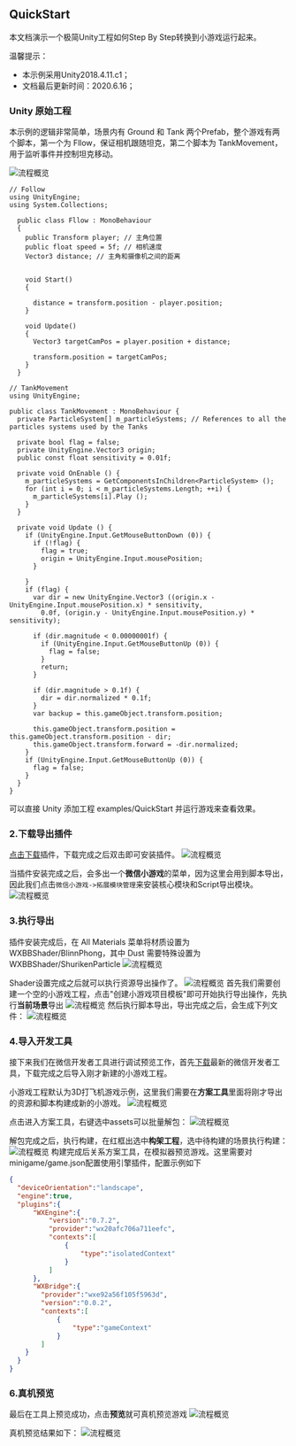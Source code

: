 ## QuickStart
本文档演示一个极简Unity工程如何Step By Step转换到小游戏运行起来。

温馨提示：
* 本示例采用Unity2018.4.11.c1；
* 文档最后更新时间：2020.6.16；


### Unity 原始工程
本示例的逻辑非常简单，场景内有 Ground 和 Tank 两个Prefab，整个游戏有两个脚本，第一个为 Fllow，保证相机跟随坦克，第二个脚本为 TankMovement，用于监听事件并控制坦克移动。

![流程概览](./image/quickstart1.png)
```
// Follow
using UnityEngine;
using System.Collections;

  public class Fllow : MonoBehaviour
  {
    public Transform player; // 主角位置
    public float speed = 5f; // 相机速度   
    Vector3 distance; // 主角和摄像机之间的距离                   


    void Start()
    {
     
      distance = transform.position - player.position;
    }

    void Update()
    {
      Vector3 targetCamPos = player.position + distance;

      transform.position = targetCamPos;
    }
  }

```

```
// TankMovement
using UnityEngine;

public class TankMovement : MonoBehaviour {
  private ParticleSystem[] m_particleSystems; // References to all the particles systems used by the Tanks

  private bool flag = false;
  private UnityEngine.Vector3 origin;
  public const float sensitivity = 0.01f;

  private void OnEnable () {
    m_particleSystems = GetComponentsInChildren<ParticleSystem> ();
    for (int i = 0; i < m_particleSystems.Length; ++i) {
      m_particleSystems[i].Play ();
    }
  }

  private void Update () {
    if (UnityEngine.Input.GetMouseButtonDown (0)) {
      if (!flag) {
        flag = true;
        origin = UnityEngine.Input.mousePosition;
      }

    }
    if (flag) {
      var dir = new UnityEngine.Vector3 ((origin.x - UnityEngine.Input.mousePosition.x) * sensitivity,
        0.0f, (origin.y - UnityEngine.Input.mousePosition.y) * sensitivity);

      if (dir.magnitude < 0.00000001f) {
        if (UnityEngine.Input.GetMouseButtonUp (0)) {
          flag = false;
        }
        return;
      }

      if (dir.magnitude > 0.1f) {
        dir = dir.normalized * 0.1f;
      }
      var backup = this.gameObject.transform.position;

      this.gameObject.transform.position = this.gameObject.transform.position - dir;
      this.gameObject.transform.forward = -dir.normalized;
    }
    if (UnityEngine.Input.GetMouseButtonUp (0)) {
      flag = false;
    }
  }
}
```
可以直接 Unity 添加工程 examples/QuickStart 并运行游戏来查看效果。

### 2.下载导出插件

[点击下载](https://dldir1.qq.com/WechatWebDev/plugins/BeefBallEngine-unitytool/1.0.0/UnityTool.unitypackage)插件，下载完成之后双击即可安装插件。
![流程概览](./image/quickstart2.png)

当插件安装完成之后，会多出一个**微信小游戏**的菜单，因为这里会用到脚本导出，因此我们点击`微信小游戏->拓展模块管理`来安装核心模块和Script导出模块。
![流程概览](./image/quickstart3.png)

### 3.执行导出
插件安装完成后，在 All Materials 菜单将材质设置为 WXBBShader/BlinnPhong，其中 Dust 需要特殊设置为 WXBBShader/ShurikenParticle
 ![流程概览](./image/quickstart12.png)

Shader设置完成之后就可以执行资源导出操作了。
![流程概览](./image/quickstart4.png)
首先我们需要创建一个空的小游戏工程，点击"创建小游戏项目模板"即可开始执行导出操作，先执行**当前场景**导出
![流程概览](./image/quickstart5.png)
然后执行脚本导出，导出完成之后，会生成下列文件：
![流程概览](./image/quickstart6.png)

### 4.导入开发工具
接下来我们在微信开发者工具进行调试预览工作，首先[下载](https://developers.weixin.qq.com/miniprogram/dev/devtools/nightly.html)最新的微信开发者工具，下载完成之后导入刚才新建的小游戏工程。

小游戏工程默认为3D打飞机游戏示例，这里我们需要在**方案工具**里面将刚才导出的资源和脚本构建成新的小游戏。
![流程概览](./image/quickstart7.png)

点击进入方案工具，右键选中assets可以批量解包：
![流程概览](./image/quickstart8.png)

解包完成之后，执行构建，在红框出选中**构架工程**，选中待构建的场景执行构建：
![流程概览](./image/quickstart9.png)
构建完成后关系方案工具，在模拟器预览游戏。这里需要对minigame/game.json配置使用引擎插件，配置示例如下
```json
{
  "deviceOrientation":"landscape",
  "engine":true,
  "plugins":{
      "WXEngine":{
          "version":"0.7.2",
          "provider":"wx20afc706a711eefc",
          "contexts":[
              {
                  "type":"isolatedContext"
              }
          ]
      },
      "WXBridge":{
        "provider":"wxe92a56f105f5963d",
        "version":"0.0.2",
        "contexts":[
            {
                "type":"gameContext"
            }
        ]
    }
  }
}
```

### 6.真机预览
最后在工具上预览成功，点击**预览**就可真机预览游戏
![流程概览](./image/quickstart10.png)

真机预览结果如下：
![流程概览](./image/quickstart11.png)